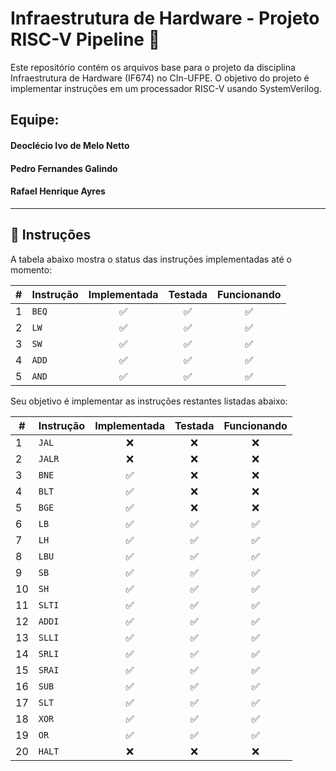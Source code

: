 # Infraestrutura de Hardware - Projeto RISC-V Pipeline 🚀

Este repositório contém os arquivos base para o projeto da disciplina Infraestrutura de Hardware (IF674) no CIn-UFPE. O objetivo do projeto é implementar instruções em um processador RISC-V usando SystemVerilog.

## Equipe:

#### Deoclécio Ivo de Melo Netto
#### Pedro Fernandes Galindo
#### Rafael Henrique Ayres

---

## 📝 Instruções

A tabela abaixo mostra o status das instruções implementadas até o momento:

| # | Instrução | Implementada | Testada | Funcionando |
|---|-----------|:-----------:|:-------:|:-----------:|
| 1 | `BEQ`     |     ✅     |   ✅   |     ✅     |
| 2 | `LW`      |     ✅     |   ✅   |     ✅     |
| 3 | `SW`      |     ✅     |   ✅   |     ✅     |
| 4 | `ADD`     |     ✅     |   ✅   |     ✅     |
| 5 | `AND`     |     ✅     |   ✅   |     ✅     |

Seu objetivo é implementar as instruções restantes listadas abaixo:

| #  | Instrução | Implementada | Testada | Funcionando |                                                  
| -- | --------- | :----------: | :-----: | :---------: | 
| 1  | `JAL`     |       ❌      |    ❌    |      ❌      
| 2  | `JALR`    |       ❌      |    ❌    |      ❌     
| 3  | `BNE`     |       ✅      |    ❌    |      ❌      
| 4  | `BLT`     |       ✅      |    ❌    |      ❌     
| 5  | `BGE`     |       ✅      |    ❌    |      ❌   
| 6  | `LB`      |       ✅      |    ✅    |      ✅      
| 7  | `LH`      |       ✅      |    ✅    |      ✅      
| 8  | `LBU`     |       ✅      |    ✅    |      ✅      
| 9  | `SB`      |       ✅      |    ✅    |      ✅      
| 10 | `SH`      |       ✅      |    ✅    |      ✅      
| 11 | `SLTI`    |       ✅      |    ✅    |      ✅      
| 12 | `ADDI`    |       ✅      |    ✅    |      ✅      
| 13 | `SLLI`    |       ✅      |    ✅    |      ✅      
| 14 | `SRLI`    |       ✅      |    ✅    |      ✅      
| 15 | `SRAI`    |       ✅      |    ✅    |      ✅      
| 16 | `SUB`     |       ✅      |    ✅    |      ✅      
| 17 | `SLT`     |       ✅      |    ✅    |      ✅     
| 18 | `XOR`     |       ✅      |    ✅    |      ✅      
| 19 | `OR`      |       ✅      |    ✅    |      ✅     
| 20 | `HALT`    |       ❌      |    ❌    |      ❌      



